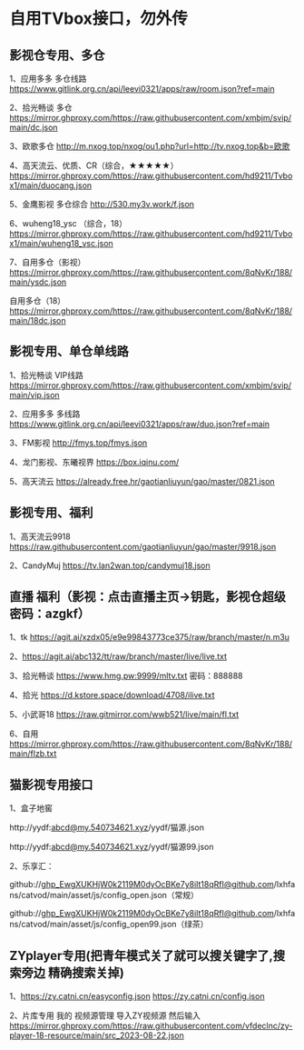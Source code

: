 # 自用TVbox接口，勿外传
## 影视仓专用、多仓
1、应用多多 多仓线路 https://www.gitlink.org.cn/api/leevi0321/apps/raw/room.json?ref=main

2、拾光畅谈 多仓 https://mirror.ghproxy.com/https://raw.githubusercontent.com/xmbjm/svip/main/dc.json

3、欧歌多仓 http://m.nxog.top/nxog/ou1.php?url=http://tv.nxog.top&b=欧歌

4、高天流云、优质、CR（综合，★★★★★） https://mirror.ghproxy.com/https://raw.githubusercontent.com/hd9211/Tvbox1/main/duocang.json

5、金鹰影视 多仓综合 http://530.my3v.work/f.json

6、wuheng18_ysc （综合，18）https://mirror.ghproxy.com/https://raw.githubusercontent.com/hd9211/Tvbox1/main/wuheng18_ysc.json

7、自用多仓（影视）
https://mirror.ghproxy.com/https://raw.githubusercontent.com/8qNvKr/188/main/ysdc.json

自用多仓（18） 
https://mirror.ghproxy.com/https://raw.githubusercontent.com/8qNvKr/188/main/18dc.json


## 影视专用、单仓单线路
1、拾光畅谈 VIP线路 https://mirror.ghproxy.com/https://raw.githubusercontent.com/xmbjm/svip/main/vip.json

2、应用多多 多线路 https://www.gitlink.org.cn/api/leevi0321/apps/raw/duo.json?ref=main

3、FM影视 http://fmys.top/fmys.json

4、龙门影视、东曦视界 https://box.iqinu.com/

5、高天流云 https://already.free.hr/gaotianliuyun/gao/master/0821.json

## 影视专用、福利
1、高天流云9918 https://raw.githubusercontent.com/gaotianliuyun/gao/master/9918.json

2、CandyMuj https://tv.lan2wan.top/candymuj18.json

## 直播 福利（影视：点击直播主页→钥匙，影视仓超级密码：azgkf）
1、tk https://agit.ai/xzdx05/e9e99843773ce375/raw/branch/master/n.m3u

2、https://agit.ai/abc132/tt/raw/branch/master/live/live.txt

3、拾光畅谈 https://www.hmg.pw:9999/mltv.txt
密码：888888

4、拾光 https://d.kstore.space/download/4708/ilive.txt

5、小武哥18 https://raw.gitmirror.com/wwb521/live/main/fl.txt

6、自用 https://mirror.ghproxy.com/https://raw.githubusercontent.com/8qNvKr/188/main/flzb.txt

## 猫影视专用接口
1、盒子地窖

http://yydf:abcd@my.540734621.xyz/yydf/猫源.json

http://yydf:abcd@my.540734621.xyz/yydf/猫源99.json

2、乐享汇：

github://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@github.com/lxhfans/catvod/main/asset/js/config_open.json（常规）

github://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@github.com/lxhfans/catvod/main/asset/js/config_open99.json（绿茶）

## ZYplayer专用(把青年模式关了就可以搜关键字了,搜索旁边 精确搜索关掉)
1、https://zy.catni.cn/easyconfig.json
https://zy.catni.cn/config.json

2、片库专用
我的 视频源管理 导入ZY视频源 然后输入
https://mirror.ghproxy.com/https://raw.githubusercontent.com/vfdeclnc/zy-player-18-resource/main/src_2023-08-22.json
